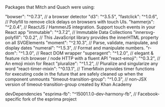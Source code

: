Packages that Mitch and Quach were using:

"bowser": "^0.7.3", // a browser detector
"d3": "^3.5.5",
"fastclick": "^1.0.6", // Polyfill to remove click delays on browsers with touch UIs.
"hammerjs": "^2.0.4", // ReactJS / HammerJS integration. Support touch events in your React app
"immutable": "^3.7.2", // Immutable Data Collections
"innersvg-polyfill": "0.0.2", // This JavaScript library provides the innerHTML property on all SVGElements
"moment": "^2.10.3",  // Parse, validate, manipulate, and display dates
"numeral": "^1.5.3",  // Format and manipulate numbers.
"r-dom": "^1.3.0", // React DOM wrapper
"superagent": "^1.2.0", // elegant & feature rich browser / node HTTP with a fluent API
"react-emoji": "^0.3.2", // An emoji mixin for React
"pluralize": "^1.1.2", // Pluralize and singularize any word
"react-timer-mixin": "^0.13.1", // TimerMixin provides timer functions for executing code in the future that are safely cleaned up when the component unmounts
"timeout-transition-group": "^1.0.3", // non-JSX version of timeout-transition-group created by Khan Academy


devDependencies
"esprima-fb": "^15001.1.0-dev-harmony-fb", // Facebook-specific fork of the esprima project